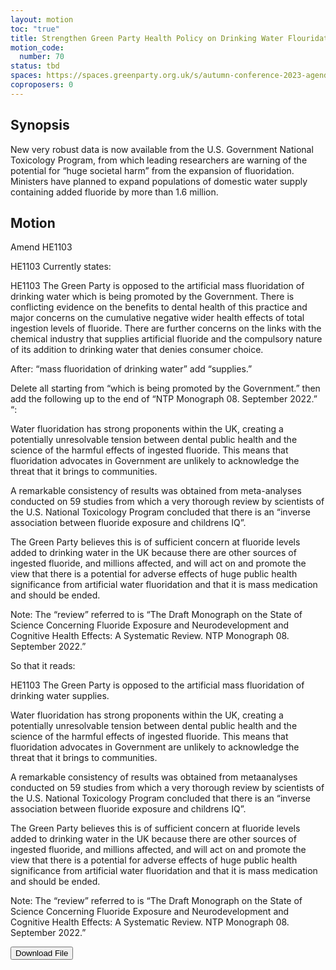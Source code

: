 ```yaml
---
layout: motion
toc: "true"
title: Strengthen Green Party Health Policy on Drinking Water Flouridation
motion_code:
  number: 70
status: tbd
spaces: https://spaces.greenparty.org.uk/s/autumn-conference-2023-agenda-forum/post/post/view?id=10859
coproposers: 0
---
```

## Synopsis

New very robust data is now available from the U.S. Government National Toxicology Program, from which leading researchers are warning of the potential for “huge societal harm” from the expansion of fluoridation. Ministers have planned to expand populations of domestic water supply containing added fluoride by more than 1.6 million.

## Motion

Amend HE1103

HE1103 Currently states:

HE1103 The Green Party is opposed to the artificial mass fluoridation of drinking water which is being promoted by the Government. There is conflicting evidence on the benefits to dental health of this practice and major concerns on the cumulative negative wider health effects of total ingestion levels of fluoride. There are further concerns on the links with the chemical industry that supplies artificial fluoride and the compulsory nature of its addition to drinking water that denies consumer choice.

After: “mass fluoridation of drinking water” add “supplies.”

Delete all starting from “which is being promoted by the Government.” then add the following up to the end of “NTP Monograph 08. September 2022.” “:

Water fluoridation has strong proponents within the UK, creating a potentially unresolvable tension between dental public health and the science of the harmful effects of ingested fluoride. This means that fluoridation advocates in Government are unlikely to acknowledge the threat that it brings to communities.

A remarkable consistency of results was obtained from meta-analyses conducted on 59 studies from which a very thorough review by scientists of the U.S. National Toxicology Program concluded that there is an “inverse association between fluoride exposure and childrens IQ”.

The Green Party believes this is of sufficient concern at fluoride levels added to drinking water in the UK because there are other sources of ingested fluoride, and millions affected, and will act on and promote the view that there is a potential for adverse effects of huge public health significance from artificial water fluoridation and that it is mass medication and should be ended.

Note: The “review” referred to is “The Draft Monograph on the State of Science Concerning Fluoride Exposure and Neurodevelopment and Cognitive Health Effects: A Systematic Review. NTP Monograph 08. September 2022.”

So that it reads:

HE1103 The Green Party is opposed to the artificial mass fluoridation of drinking water supplies.

Water fluoridation has strong proponents within the UK, creating a potentially unresolvable tension between dental public health and the science of the harmful effects of ingested fluoride. This means that fluoridation advocates in Government are unlikely to acknowledge the threat that it brings to communities.

A remarkable consistency of results was obtained from metaanalyses conducted on 59 studies from which a very thorough review by scientists of the U.S. National Toxicology Program concluded that there is an “inverse association between fluoride exposure and childrens IQ”.

The Green Party believes this is of sufficient concern at fluoride levels added to drinking water in the UK because there are other sources of ingested fluoride, and millions affected, and will act on and promote the view that there is a potential for adverse effects of huge public health significance from artificial water fluoridation and that it is mass medication and should be ended.

Note: The “review” referred to is “The Draft Monograph on the State of Science Concerning Fluoride Exposure and Neurodevelopment and Cognitive Health Effects: A Systematic Review. NTP Monograph 08. September 2022.”

<a href="/files/f-wow-till-ntp-review-2023.odt"><button class="btn btn-secondary download-link">Download File</button></a>